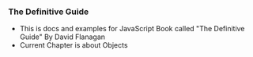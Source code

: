 ### The Definitive Guide

- This is docs and examples for JavaScript Book called "The Definitive Guide" By David Flanagan
- Current Chapter is about Objects
